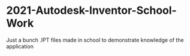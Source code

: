# 2021-Autodesk-Inventor-School-Work
Just a bunch .IPT files made in school to demonstrate knowledge of the application
